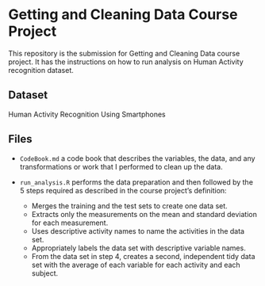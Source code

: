 # Getting and Cleaning Data Course Project
This repository is the submission for Getting and Cleaning Data course project. It has the instructions on how to run analysis on Human Activity recognition dataset.

## Dataset <a name="Dataset"></a>

Human Activity Recognition Using Smartphones

## Files <a name="Files"></a>

- `CodeBook.md` a code book that describes the variables, the data, and any transformations or work that I performed to clean up the data.
- `run_analysis.R` performs the data preparation and then followed by the 5 steps required as described in the course project’s definition:
  
  - Merges the training and the test sets to create one data set.
  - Extracts only the measurements on the mean and standard deviation for each measurement.
  - Uses descriptive activity names to name the activities in the data set.
  - Appropriately labels the data set with descriptive variable names.
  - From the data set in step 4, creates a second, independent tidy data set with the average of each variable for each activity and each subject.
  
